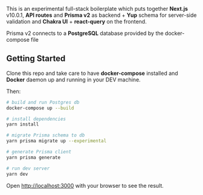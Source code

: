 This is an experimental full-stack boilerplate which puts together **Next.js** v10.0.1, **API routes** and **Prisma v2** as backend + **Yup** schema for server-side validation and **Chakra UI** + **react-query** on the frontend.

Prisma v2 connects to a **PostgreSQL** database provided by the docker-compose file

## Getting Started

Clone this repo and take care to have **docker-compose** installed and **Docker** daemon up and running in your DEV machine.

Then:

```bash
# build and run Postgres db
docker-compose up --build

# install dependencies
yarn install

# migrate Prisma schema to db
yarn prisma migrate up --experimental

# generate Prisma client
yarn prisma generate

# run dev server
yarn dev
```

Open [http://localhost:3000](http://localhost:3000) with your browser to see the result.
